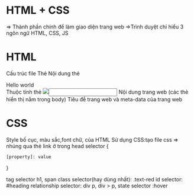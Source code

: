 # HTML + CSS
=> Thành phần chính để làm giao diện trang web
=>Trình duyệt chỉ hiểu 3 ngôn ngữ HTML, CSS, JS

# HTML
Cấu trúc file
Thẻ <html></html>
Nội dung thẻ <div> Hello world </div>
Thuộc tính thẻ <img src="a.jpg"><input type="text">
Nội dung trang web (các thẻ hiển thị nằm trong body) <body>
Tiêu đề trang web và meta-data của trang web <head>

# CSS
Style bố cục, màu sắc,font chữ, của HTML
Sử dụng CSS:tạo file css => nhúng qua thẻ link ở trong head selector {

    [property]: value
}

tag selector h1, span
class selector(hay dùng nhất): .text-red
id selector: #heading
relationship selector: div p, div > p,
state selector  :hover
